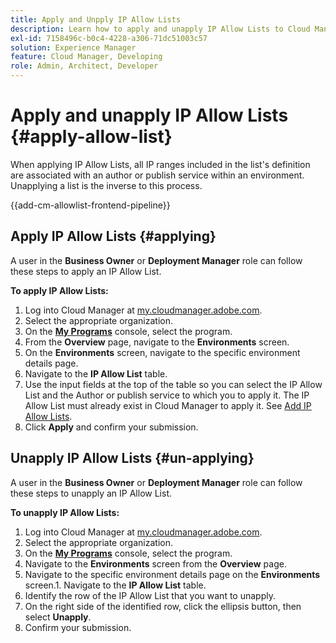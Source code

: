 ```yaml
---
title: Apply and Unpply IP Allow Lists 
description: Learn how to apply and unapply IP Allow Lists to Cloud Manager environments.
exl-id: 7158496c-b0c4-4228-a306-71dc51003c57
solution: Experience Manager
feature: Cloud Manager, Developing
role: Admin, Architect, Developer
---
```


# Apply and unapply IP Allow Lists {#apply-allow-list}

When applying IP Allow Lists, all IP ranges included in the list's definition are associated with an author or publish service within an environment. Unapplying a list is the inverse to this process. 

{{add-cm-allowlist-frontend-pipeline}}

## Apply IP Allow Lists {#applying}

A user in the **Business Owner** or **Deployment Manager** role can follow these steps to apply an IP Allow List.

**To apply IP Allow Lists:**

1. Log into Cloud Manager at [my.cloudmanager.adobe.com](https://my.cloudmanager.adobe.com/).
1. Select the appropriate organization.
1. On the **[My Programs](/help/implementing/cloud-manager/navigation.md#my-programs)** console, select the program.
1. From the **Overview** page, navigate to the **Environments** screen.
1. On the **Environments** screen, navigate to the specific environment details page.
1. Navigate to the **IP Allow List** table.
1. Use the input fields at the top of the table so you can select the IP Allow List and the Author or publish service to which you to apply it. 
The IP Allow List must already exist in Cloud Manager to apply it. See [Add IP Allow Lists](/help/implementing/cloud-manager/ip-allow-lists/add-ip-allow-lists.md).
1. Click **Apply** and confirm your submission.

## Unapply IP Allow Lists {#un-applying}

A user in the **Business Owner** or **Deployment Manager** role can follow these steps to unapply an IP Allow List.

**To unapply IP Allow Lists:**

1. Log into Cloud Manager at [my.cloudmanager.adobe.com](https://my.cloudmanager.adobe.com/).
1. Select the appropriate organization.
1. On the **[My Programs](/help/implementing/cloud-manager/navigation.md#my-programs)** console, select the program.
1. Navigate to the **Environments** screen from the **Overview** page.
1. Navigate to the specific environment details page on the **Environments** screen.1. Navigate to the **IP Allow List** table.
1. Identify the row of the IP Allow List that you want to unapply.
1. On the right side of the identified row, click the ellipsis button, then select **Unapply**.
1. Confirm your submission.

